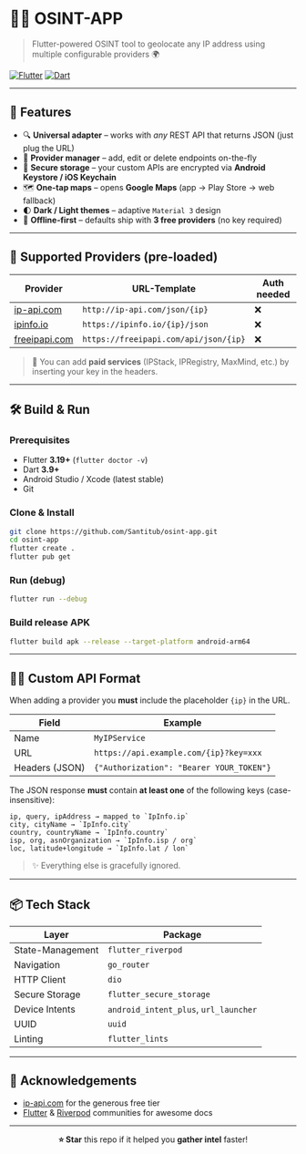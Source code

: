 # 🕵️‍♂️ OSINT-APP 
> Flutter-powered OSINT tool to geolocate any IP address using multiple configurable providers 🌍

[![Flutter](https://img.shields.io/badge/Flutter-3.19+-blue.svg?logo=flutter)](https://flutter.dev)
[![Dart](https://img.shields.io/badge/Dart-3.9+-0175C2.svg?logo=dart)](https://dart.dev)

---

## 🚀 Features
* 🔍 **Universal adapter** – works with *any* REST API that returns JSON (just plug the URL)  
* 🧩 **Provider manager** – add, edit or delete endpoints on-the-fly  
* 🔐 **Secure storage** – your custom APIs are encrypted via **Android Keystore / iOS Keychain**  
* 🗺️ **One-tap maps** – opens **Google Maps** (app → Play Store → web fallback)  
* 🌓 **Dark / Light themes** – adaptive `Material 3` design  
* 📱 **Offline-first** – defaults ship with **3 free providers** (no key required)  

---

## 🧪 Supported Providers (pre-loaded)
| Provider | URL-Template | Auth needed |
|----------|--------------|-------------|
| [ip-api.com](http://ip-api.com) | `http://ip-api.com/json/{ip}` | ❌ |
| [ipinfo.io](https://ipinfo.io) | `https://ipinfo.io/{ip}/json` | ❌ |
| [freeipapi.com](https://freeipapi.com) | `https://freeipapi.com/api/json/{ip}` | ❌ |

> 🔧 You can add **paid services** (IPStack, IPRegistry, MaxMind, etc.) by inserting your key in the headers.

---

## 🛠️ Build & Run

### Prerequisites
* Flutter **3.19+** (`flutter doctor -v`)
* Dart **3.9+**
* Android Studio / Xcode (latest stable)
* Git

### Clone & Install
```bash
git clone https://github.com/Santitub/osint-app.git
cd osint-app
flutter create .
flutter pub get
```

### Run (debug)
```bash
flutter run --debug
```

### Build release APK
```bash
flutter build apk --release --target-platform android-arm64
```

---

## 🧑‍💻 Custom API Format
When adding a provider you **must** include the placeholder `{ip}` in the URL.

| Field | Example |
|-------|---------|
| Name | `MyIPService` |
| URL | `https://api.example.com/{ip}?key=xxx` |
| Headers (JSON) | `{"Authorization": "Bearer YOUR_TOKEN"}` |

The JSON response **must** contain **at least one** of the following keys (case-insensitive):
```
ip, query, ipAddress → mapped to `IpInfo.ip`
city, cityName → `IpInfo.city`
country, countryName → `IpInfo.country`
isp, org, asnOrganization → `IpInfo.isp / org`
loc, latitude+longitude → `IpInfo.lat / lon`
```
> ✨ Everything else is gracefully ignored.

---

## 📦 Tech Stack
| Layer | Package |
|-------|---------|
| State-Management | `flutter_riverpod` |
| Navigation | `go_router` |
| HTTP Client | `dio` |
| Secure Storage | `flutter_secure_storage` |
| Device Intents | `android_intent_plus`, `url_launcher` |
| UUID | `uuid` |
| Linting | `flutter_lints` |

---

## 🙌 Acknowledgements
* [ip-api.com](https://ip-api.com) for the generous free tier  
* [Flutter](https://flutter.dev) & [Riverpod](https://riverpod.dev) communities for awesome docs  

---

<div align="center">

**⭐ Star** this repo if it helped you **gather intel** faster!

</div>
